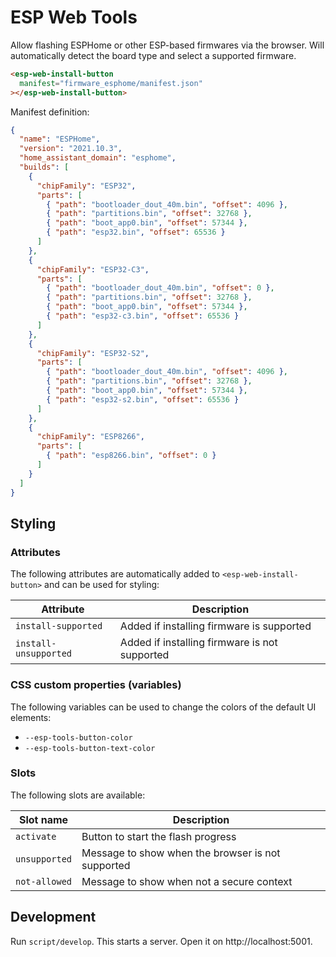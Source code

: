 # ESP Web Tools

Allow flashing ESPHome or other ESP-based firmwares via the browser. Will automatically detect the board type and select a supported firmware.

```html
<esp-web-install-button
  manifest="firmware_esphome/manifest.json"
></esp-web-install-button>
```

Manifest definition:

```json
{
  "name": "ESPHome",
  "version": "2021.10.3",
  "home_assistant_domain": "esphome",
  "builds": [
    {
      "chipFamily": "ESP32",
      "parts": [
        { "path": "bootloader_dout_40m.bin", "offset": 4096 },
        { "path": "partitions.bin", "offset": 32768 },
        { "path": "boot_app0.bin", "offset": 57344 },
        { "path": "esp32.bin", "offset": 65536 }
      ]
    },
    {
      "chipFamily": "ESP32-C3",
      "parts": [
        { "path": "bootloader_dout_40m.bin", "offset": 0 },
        { "path": "partitions.bin", "offset": 32768 },
        { "path": "boot_app0.bin", "offset": 57344 },
        { "path": "esp32-c3.bin", "offset": 65536 }
      ]
    },
    {
      "chipFamily": "ESP32-S2",
      "parts": [
        { "path": "bootloader_dout_40m.bin", "offset": 4096 },
        { "path": "partitions.bin", "offset": 32768 },
        { "path": "boot_app0.bin", "offset": 57344 },
        { "path": "esp32-s2.bin", "offset": 65536 }
      ]
    },
    {
      "chipFamily": "ESP8266",
      "parts": [
        { "path": "esp8266.bin", "offset": 0 }
      ]
    }
  ]
}
```

## Styling

### Attributes

The following attributes are automatically added to `<esp-web-install-button>` and can be used for styling:

| Attribute | Description |
| -- | -- |
| `install-supported` | Added if installing firmware is supported
| `install-unsupported` | Added if installing firmware is not supported

### CSS custom properties (variables)

The following variables can be used to change the colors of the default UI elements:

- `--esp-tools-button-color`
- `--esp-tools-button-text-color`

### Slots

The following slots are available:

| Slot name | Description |
| -- | -- |
| `activate` | Button to start the flash progress
| `unsupported` | Message to show when the browser is not supported
| `not-allowed` | Message to show when not a secure context

## Development

Run `script/develop`. This starts a server. Open it on http://localhost:5001.
